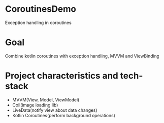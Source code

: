 # CoroutinesDemo
Exception handling in coroutines  

# Goal
Combine kotlin coroutines with exception handling, MVVM and ViewBinding  

# Project characteristics and tech-stack
- MVVM(View, Model, ViewModel)
- Coil(image loading lib)
- LiveData(notify view about data changes)
- Kotlin Coroutines(perform background operations)
